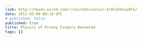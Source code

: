 ```yaml
---
link: http://feeds.wired.com/~r/wiredscience/~3/9lnVkVuebFk/
date: 2011-03-09 00:19 UTC
# published: false
published: true
title: Physics of Pruney Fingers Revealed
tags: []
---
```



